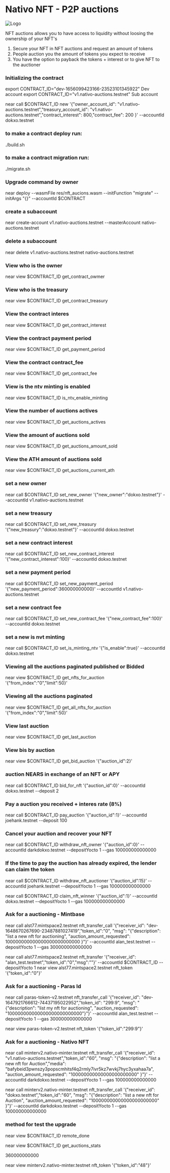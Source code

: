 # Nativo NFT - P2P auctions

![Logo](https://v2.nativonft.app/static/media/nativologocrop.15afa4d2.png)

NFT auctions allows you to have access to liquidity without loosing the ownership of your NFT's
1. Secure your NFT in NFT auctions and request an amount of tokens
2. People auction you the amount of tokens you expect to receive
3. You have the option to payback the tokens + interest or to give NFT to the auctioner

### Initializing the contract
export CONTRACT_ID="dev-1656099423166-23523101345922"  Dev account
export CONTRACT_ID="v1.nativo-auctions.testnet"        Sub account

near call $CONTRACT_ID new '{"owner_account_id": "v1.nativo-auctions.testnet","treasury_account_id": "v1.nativo-auctions.testnet","contract_interest": 800,"contract_fee": 200  }' --accountId dokxo.testnet 

### to make a contract deploy run:
./build.sh

### to make a contract migration run:
./migrate.sh
### Upgrade command by owner
near deploy --wasmFile res/nft_aucions.wasm --initFunction "migrate"  --initArgs "{}"  --accountId $CONTRACT


### create a subaccount
near create-account v1.nativo-auctions.testnet --masterAccount nativo-auctions.testnet
### delete a subaccount
near delete v1.nativo-auctions.testnet nativo-auctions.testnet
### View who is the owner
near view $CONTRACT_ID get_contract_owmer
### View who is the treasury
near view $CONTRACT_ID get_contract_treasury
### View the contract interes
near view $CONTRACT_ID get_contract_interest
### View the contract payment period
near view $CONTRACT_ID get_payment_period
### View the contract contract_fee
near view $CONTRACT_ID get_contract_fee

### View is the ntv minting is enabled
near view $CONTRACT_ID is_ntv_enable_minting
### View the number of auctions actives
near view $CONTRACT_ID get_auctions_actives
### View the amount of auctions sold
near view $CONTRACT_ID get_auctions_amount_sold
### View the ATH amount of auctions sold
near view $CONTRACT_ID get_auctions_current_ath


 
### set  a new owner
near call $CONTRACT_ID set_new_owner '{"new_owner":"dokxo.testnet"}' --accountId v1.nativo-auctions.testnet

### set  a new treasury
near call $CONTRACT_ID set_new_treasury '{"new_treasury":"dokxo.testnet"}' --accountId dokxo.testnet
### set  a new contract interest
near call $CONTRACT_ID set_new_contract_interest '{"new_contract_interest":100}' --accountId dokxo.testnet
### set  a new payment period
near call $CONTRACT_ID set_new_payment_period '{"new_payment_period":360000000000}' --accountId v1.nativo-auctions.testnet

### set  a new contract fee
near call $CONTRACT_ID set_new_contract_fee '{"new_contract_fee":100}' --accountId dokxo.testnet

### set  a new is nvt minting
near call $CONTRACT_ID set_is_minting_ntv '{"is_enable":true}' --accountId dokxo.testnet




### Viewing all the auctions paginated published or Bidded
near view $CONTRACT_ID get_nfts_for_auction '{"from_index":"0","limit":50}'

### Viewing all the auctions paginated 
near view $CONTRACT_ID get_all_nfts_for_auction '{"from_index":"0","limit":50}'
### View last auction
near view $CONTRACT_ID get_last_auction

### View bis by auction  
near view $CONTRACT_ID get_bid_auction '{"auction_id":2}'

### auction NEARS in exchange of an NFT or APY
near call $CONTRACT_ID bid_for_nft '{"auction_id":0}' --accountId dokxo.testnet --deposit 2

### Pay a auction you received + interes rate (8%)
near call $CONTRACT_ID pay_auction '{"auction_id":1}' --accountId joehank.testnet --deposit 100

### Cancel your auction and recover your NFT
near call $CONTRACT_ID withdraw_nft_owner '{"auction_id":0}' --accountId darkdokxo.testnet --depositYocto 1 --gas 100000000000000

### If the time to pay the auction has already expired, the lender can claim the token
near call $CONTRACT_ID withdraw_nft_auctioner ‘{“auction_id”:15}’ --accountId joehank.testnet --depositYocto 1 --gas 100000000000000


near call $CONTRACT_ID claim_nft_winner '{"auction_id":1}' --accountId dokxo.testnet --depositYocto 1 --gas 100000000000000


### Ask for a auctioning - Mintbase
near call alst77.mintspace2.testnet nft_transfer_call '{"receiver_id": "dev-1648670267690-23487881027419","token_id":"0", "msg": "{\"description\": \"list a new nft for auctioning\", \"auction_amount_requested\": 100000000000000000000000000 }"}' --accountId alan_test.testnet --depositYocto 1 --gas 300000000000000


near call alst77.mintspace2.testnet nft_transfer '{"receiver_id": "alan_test.testnet","token_id":"0","msg":""}' --accountId $CONTRACT_ID --depositYocto 1 
near view alst77.mintspace2.testnet  nft_token '{"token_id":"0"}' 

### Ask for a auctioning - Paras Id
near call paras-token-v2.testnet nft_transfer_call '{"receiver_id": "dev-1647921766612-74437195022952","token_id": "299:9", "msg": "{\"description\": \"list my nft for auctioning\", \"auction_requested\": \"100000000000000000000000000\"}"}' --accountId alan_test.testnet --depositYocto 1  --gas 300000000000000

near view paras-token-v2.testnet nft_token '{"token_id":"299:9"}' 

### Ask for a auctioning - Nativo NFT
near call minterv2.nativo-minter.testnet nft_transfer_call '{"receiver_id": "v1.nativo-auctions.testnet","token_id":"60", "msg": "{\"description\": \"list a new nft for Auction\",\"media\": \"bafybeid3pwnszy3popscmhitsf4q2rmly7ivr5kz7wvkj7hyc3yxahaa7a\", \"auction_amount_requested\": \"100000000000000000000000\" }"}' --accountId darkdokxo.testnet --depositYocto 1 --gas 100000000000000


near call minterv2.nativo-minter.testnet nft_transfer_call '{"receiver_id": "dokxo.testnet","token_id":"60", "msg": "{\"description\": \"list a new nft for Auction\", \"auction_amount_requested\": \"100000000000000000000000\" }"}' --accountId darkdokxo.testnet --depositYocto 1 --gas 100000000000000
### method for test the upgrade

near view $CONTRACT_ID remote_done

near view $CONTRACT_ID get_auctions_stats


360000000000

near view minterv2.nativo-minter.testnet nft_token '{"token_id":"48"}' 
